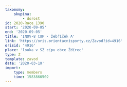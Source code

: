 ```yaml
---
taxonomy:
    skupina:
        - dorost
id: 2020-Race_1390
start: '2020-09-05'
end: '2020-09-05'
title: 'INOV-8 CUP - žebříček A'
link: 'https://oris.orientacnisporty.cz/Zavod?id=4916'
orisid: '4916'
place: 'louka v SZ cípu obce Ždírec'
type: Z
template: zavod
date: '2020-03-10'
import:
    type: members
    time: 1583866502
---
```

